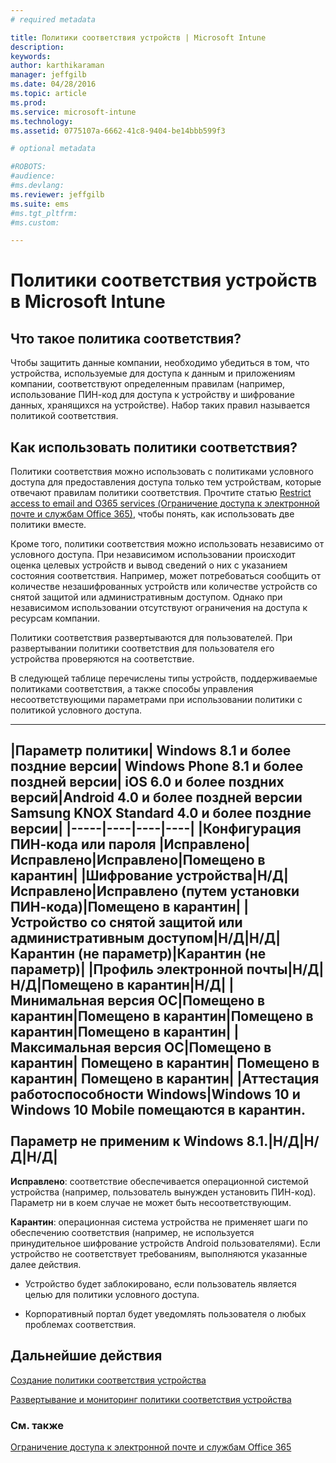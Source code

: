 ```yaml
---
# required metadata

title: Политики соответствия устройств | Microsoft Intune
description:
keywords:
author: karthikaraman
manager: jeffgilb
ms.date: 04/28/2016
ms.topic: article
ms.prod:
ms.service: microsoft-intune
ms.technology:
ms.assetid: 0775107a-6662-41c8-9404-be14bbb599f3

# optional metadata

#ROBOTS:
#audience:
#ms.devlang:
ms.reviewer: jeffgilb
ms.suite: ems
#ms.tgt_pltfrm:
#ms.custom:

---
```


# Политики соответствия устройств в Microsoft Intune
## Что такое политика соответствия?
Чтобы защитить данные компании, необходимо убедиться в том, что устройства, используемые для доступа к данным и приложениям компании, соответствуют определенным правилам (например, использование ПИН-код для доступа к устройству и шифрование данных, хранящихся на устройстве). Набор таких правил называется политикой соответствия.

## Как использовать политики соответствия?
Политики соответствия можно использовать с политиками условного доступа для предоставления доступа только тем устройствам, которые отвечают правилам политики соответствия. Прочтите статью [Restrict access to email and O365 services (Ограничение доступа к электронной почте и службам Office 365)](restrict-access-to-email-and-o365-services-with-microsoft-intune.md), чтобы понять, как использовать две политики вместе.

Кроме того, политики соответствия можно использовать независимо от условного доступа. При независимом использовании происходит оценка целевых устройств и вывод сведений о них с указанием состояния соответствия. Например, может потребоваться сообщить от количестве незашифрованных устройств или количестве устройств со снятой защитой или административным доступом. Однако при независимом использовании отсутствуют ограничения на доступа к ресурсам компании.

Политики соответствия развертываются для пользователей. При развертывании политики соответствия для пользователя его устройства проверяются на соответствие.

В следующей таблице перечислены типы устройств, поддерживаемые политиками соответствия, а также способы управления несоответствующими параметрами при использовании политики с политикой условного доступа.

--------------

|Параметр политики| Windows 8.1 и более поздние версии| Windows Phone 8.1 и более поздней версии| iOS 6.0 и более поздних версий|Android 4.0 и более поздней версии<br/>Samsung KNOX Standard 4.0 и более поздние версии|
|-----|----|----|----|
|**Конфигурация ПИН-кода или пароля** |Исправлено|Исправлено|Исправлено|Помещено в карантин|
|**Шифрование устройства**|Н/Д|Исправлено|Исправлено (путем установки ПИН-кода)|Помещено в карантин|
|**Устройство со снятой защитой или административным доступом**|Н/Д|Н/Д|Карантин (не параметр)|Карантин (не параметр)|
|**Профиль электронной почты**|Н/Д|Н/Д|Помещено в карантин|Н/Д|
|**Минимальная версия ОС**|Помещено в карантин|Помещено в карантин|Помещено в карантин|Помещено в карантин|
|**Максимальная версия ОС**|Помещено в карантин| Помещено в карантин| Помещено в карантин| Помещено в карантин|
|**Аттестация работоспособности Windows**|Windows 10 и Windows 10 Mobile помещаются в карантин.<br /><br />Параметр не применим к Windows 8.1.|Н/Д|Н/Д|Н/Д|
--------------
**Исправлено**: соответствие обеспечивается операционной системой устройства (например, пользователь вынужден установить ПИН-код).  Параметр ни в коем случае не может быть несоответствующим.

**Карантин**: операционная система устройства не применяет шаги по обеспечению соответствия (например, не используется принудительное шифрование устройств Android пользователями). Если устройство не соответствует требованиям, выполняются указанные далее действия.

-   Устройство будет заблокировано, если пользователь является целью для политики условного доступа.

-   Корпоративный портал будет уведомлять пользователя о любых проблемах соответствия.

## Дальнейшие действия
[Создание политики соответствия устройства](create-a-device-compliance-policy-in-microsoft-intune.md)

[Развертывание и мониторинг политики соответствия устройства](deploy-and-monitor-a-device-compliance-policy-in-microsoft-intune.md)

### См. также
[Ограничение доступа к электронной почте и службам Office 365](restrict-access-to-email-and-o365-services-with-microsoft-intune.md)


<!--HONumber=May16_HO2-->


